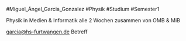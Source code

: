 #Miguel_Ángel_Garcia_Gonzalez #Physik #Studium #Semester1 

Physik in Medien & Informatik alle 2 Wochen zusammen von OMB & MiB

garcia@hs-furtwangen.de
Betreff